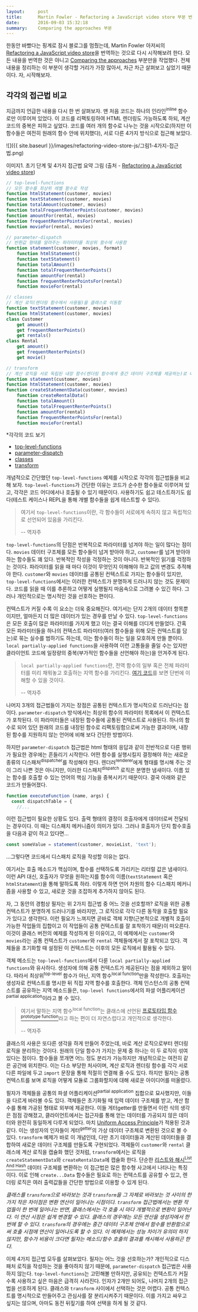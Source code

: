 ```yaml
---
layout:     post
title:      Martin Fowler - Refactoring a JavaScript video store 부분 번역
date:       2016-09-03 15:32:18
summary:    Comparing the approaches 부분
---
```


한동안 바빴다는 핑계로 잠시 블로그를 멈췄는데, Martin Fowler 아저씨의 [Refactoring a JavaScript video store](https://martinfowler.com/articles/refactoring-video-store-js)을 번역하는 것으로 다시 시작해보려 한다. 모든 내용을 번역한 것은 아니고 [Comparing the approaches](https://martinfowler.com/articles/refactoring-video-store-js/#ComparingTheApproaches) 부분만을 작업했다. 전체 내용을 정리하는 이 부분이 생각할 거리가 가장 많아서, 차근 차근 살펴보고 싶었기 때문이다. 자, 시작해보자.

## 각각의 접근법 비교

지금까지 언급한 내용을 다시 한 번 살펴보자. 맨 처음 코드는 하나의 인라인<sup>inline</sup> 함수로만 이루어져 있었다. 이 코드를 리팩토링하여 HTML 렌더링도 가능하도록 하되, 계산 코드의 중복은 피하고 싶었다. 코드를 여러 개의 함수로 나누는 것을 시작으로(하지만 이 함수들은 여전히 원래의 함수 안에 위치했다), 서로 다른 4가지 방식으로 접근해 보았다.

![]({{ site.baseurl }}/images/refactoring-video-store-js/그림1-4가지-접근법.png)

이미지1. 초기 단계 및 4가지 접근법 요약 그림 (출처 - [Refactoring a JavaScript video store](https://martinfowler.com/articles/refactoring-video-store-js))

```javascript
// top-level-functions
// 모든 함수를 최상위 레벨 함수로 작성
function htmlStatement(customer, movies)
function textStatement(customer, movies)
function totalAmount(customer, movies)
function totalFrequentRenterPoints(customer, movies)
function amountFor(rental, movies)
function frequentRenterPointsFor(rental, movies)
function movieFor(rental, movies)
```

```javascript
// parameter-dispatch
// 반환값 형태를 알려주는 파라미터를 최상위 함수에 사용함
function statement(customer, movies, format)
    function htmlStatement()
    function textStatement()
    function totalAmount()
    function totalFrequentRenterPoints()
    function amountFor(rental)
    function frequentRenterPointsFor(rental)
    function movieFor(rental)
```

```javascript
// classes
// 계산 로직(렌더링 함수에서 사용될)을 클래스로 이동함
function textStatement(customer, movies)
function htmlStatement(customer, movies)
class Customer
    get amount()
    get frequentRenterPoints()
    get rentals()
class Rental
    get amount()
    get frequentRenterPoints()
    get movie()
```

```javascript
// transform
// 계산 로직을 서로 독립된 내장 함수(렌더링 함수에게 중간 데이터 구조체를 제공하는)로 나눔
function statement(customer, movies)
function htmlStatement(customer, movies)
function createStatementData(customer, movies)
    function createRentalData()
    function totalAmount()
    function totalFrequentRenterPoints()
    function amountFor(rental)
    function frequentRenterPointsFor(rental)
    function movieFor(rental)
```

*각각의 코드 보기

- [top-level-functions](https://martinfowler.com/articles/refactoring-video-store-js/top-level-functions.html)
- [parameter-dispatch](https://martinfowler.com/articles/refactoring-video-store-js/parameter-dispatch.html)
- [classes](https://martinfowler.com/articles/refactoring-video-store-js/classes.html)
- [transform](https://martinfowler.com/articles/refactoring-video-store-js/transform.html)

개념적으로 간단했던 `top-level-functions` 예제를 시작으로 각각의 접근법들을 비교해 보자. `top-level-functions`가 간단한 이유는 코드가 순수한 함수들로 이루어져 있고, 각각은 코드 어디에서나 호출될 수 있기 때문이다. 사용하기도 쉽고 테스트하기도 쉽다(테스트 케이스나 REPL을 통해 개별 함수들을 쉽게 테스트할 수 있다).

> 여기서 `top-level-functions`이란, 각 함수들이 서로에게 속하지 않고 독립적으로 선언되어 있음을 가리킨다.
>
>  -- 역자주

`top-level-functions`의 단점은 반복적으로 파라미터를 넘겨야 하는 일이 많다는 점이다. `movies` 데이터 구조체를 모든 함수들이 넘겨 받아야 하고, `customer`를 넘겨 받아야 하는 함수들도 꽤 있다. 반복적인 작성을 걱정하는 것이 아니다. 반복적인 읽기를 걱정하는 것이다. 파라미터를 읽을 때 마다 이것이 무엇인지 이해해야 하고 값의 변경도 추적해야 한다. `customer`와 `movies` 데이터를 공통된 컨텍스트로 가지는 함수들이 있지만, `top-level-functions`에서는 이러한 컨텍스트가 분명하게 드러나지 않는 것도 문제이다. 코드를 읽을 때 이를 추론하고 어떻게 실행될지 마음속으로 그려볼 수 있긴 하다. 그러나 개인적으로는 명시적인 것을 선호하는 편이다.

컨텍스트가 커질 수록 이 요소는 더욱 중요해진다. 여기서는 단지 2개의 데이터 항목뿐이지만, 얼마든지 더 많은 데이터가 있는 경우를 만날 수 있다. `top-level-functions`은 모든 호출이 많은 파라미터를 가지게 했고 이는 결국 이해를 더디게 만들었다. 간혹 모든 파라미터들을 하나의 컨텍스트 파라미터(여러 함수들을 위해 모든 컨텍스트를 담는)로 묶는 실수를 범하기도 하는데, 이는 함수들이 하는 일을 모호하게 만들 뿐이다. `local partially-applied functions`을 사용하여 이런 고통들을 줄일 수는 있지만 클라이언트 코드에 일정량의 중복(부가적인 함수들을 선언해야 하는)을 안겨주게 된다.

> `local partially-applied functions`란, 전역 함수의 일부 혹은 전체 파라미터를 미리 채워놓고 호출하는 지역 함수를 가리킨다. [여기 코드](https://martinfowler.com/articles/refactoring-video-store-js/#DeclaringSomePartially-appliedLocalFunctions)를 보면 단번에 이해할 수 있을 것이다.
>
> -- 역자주

나머지 3개의 접근법들이 가지는 장점은 공통된 컨텍스트가 명시적으로 드러난다는 점이다. `parameter-dispatch` 방식에서는 최상위 함수의 파라미터 목록에서 이 컨텍스트가 포착된다. 이 파라미터들은 내장된 함수들에 공통된 컨텍스트로 사용된다. 하나의 함수로 되어 있던 원래의 코드를 내장된 함수로 리팩토링함으로써 가능한 결과이며, 내장된 함수를 지원하지 않는 언어에 비해 보다 간단한 방법이다.

하지만 `parameter-dispatch` 접근법은 html 형태의 응답과 같이 전반적으로 다른 행위가 필요한 경우에는 흔들리기 시작한다. 어떤 함수를 실행시킬지 결정해야 하는 새로운 종류의 디스패처<sup>dispatcher</sup>를 작성해야 한다. 렌더러<sup>renderer</sup>에게 형태를 명시해 주는 것이 그리 나쁜 것은 아니지만, 이러한 디스패치<sup>dispatch</sup> 로직은 분명한 냄새이다. 이름 있는 함수를 호출할 수 있는 언어의 핵심 기능을 중복시키기 때문이다. 결국 아래와 같은 코드가 만들어졌다.

```javascript
function executeFunction (name, args) {
  const dispatchTable = {
    //...
```

이런 접근법이 필요한 상황도 있다. 출력 형태의 결정이 호출자에게 데이터로써 전달되는 경우이다. 이 때는 디스패치 메커니즘이 의미가 있다. 그러나 호출자가 단지 함수호출을 다음과 같이 하고 있다면…

```javascript
const someValue = statement(customer, movieList, 'text');
```

...그렇다면 코드에서 디스패치 로직을 작성할 이유는 없다.

여기서는 호출 메소드가 핵심이며, 함수를 선택하도록 가리키는 리터럴 값은 냄새이다. 이런 API 대신, 호출자가 무엇을 원하는지를 함수의 이름(`textStatement` 혹은 `htmlStatement`)을 통해 말하도록 하라. 이렇게 하면 언어 차원의 함수 디스패치 메커니즘을 사용할 수 있고, 새로운 것을 조잡하게 추가하지 않아도 된다.

자, 그 동안의 경험상 필자는 위 2가지 접근법 중 어느 것을 선호할까? 로직을 위한 공통 컨텍스트가 분명하게 드러나기를 바라지만, 그 로직으로 각각 다른 동작을 호출할 필요가 있다고 생각한다. 이런 필요가 느껴지면 곧바로 객체 지향(근본적으로 개별적 호출이 가능한 작업들의 집합이고 이 작업들이 공통 컨텍스트를 잘 포착하기 때문)이 떠오른다. 이것이 클래스 버전의 예제를 작성하게 된 이유이고, 이 예제에서는 `customer`와 `movies`라는 공통 컨텍스트가 `customer`와 `rental` 객체들에게서 잘 포착되고 있다. 객체들을 초기화할 때 설정된 이 컨텍스트는 이후의 모든 로직에서 활용될 수 있다.

객체 메소드는 `top-level-functions`에서 다룬 `local partially-applied functions`와 유사하다. 생성자에 의해 공통 컨텍스트가 제공된다는 점을 제외하고 말이다. 따라서 최상위<sup>top-level</sup> 함수가 아닌, 지역 함수<sup>local function</sup>만을 작성한다. 호출자는 생성자로 컨텍스트를 명시한 뒤 직접 지역 함수를 호출한다. 객체 인스턴스의 공통 컨텍스트를 공유하는 지역 메소드들은, `top-level functions`에서의 파셜 어플리케이션<sup>partial application</sup>이라고 볼 수 있다.

> 여기서 말하는 지역 함수<sup>local function</sup>는 클래스에 선언된 [프로토타입 함수<sup>prototype function</sup>](https://developer.mozilla.org/en-US/docs/Web/JavaScript/Reference/Classes)라고 하는 편이 더 자연스럽다고 개인적으로 생각한다.
>
> -- 역자주

클래스의 사용은 또다른 생각을 하게 만들어 주었는데, 바로 계산 로직으로부터 렌더링 로직을 분리하는 것이다. 원래의 단일 함수가 가지는 문제 중 하나는 이 두 로직이 섞여 있다는 점이다. 함수들을 쪼개면 어느 정도 분리가 가능하지만 개념적으로는 여전히 같은 공간에 위치한다. 이는 다소 부당한 처사이며, 계산 로직과 렌더링 함수를 각각 서로 다른 파일에 두고 `import` 문장을 통해 적절히 연결해 줄 수도 있다. 하지만 필자는 공통 컨텍스트를 보며 로직을 어떻게 모듈로 그룹화할지에 대해 새로운 아이디어를 떠올렸다.

필자가 객체들을 공통의 파셜 어플리케이션<sup>partial application</sup> 집합으로 묘사했지만, 이들을 다르게 바라볼 수도 있다. 객체들은 초기화될 때 입력 데이터 구조체를 받고, 계산 함수를 통해 가공된 형태로 외부에 제공한다. 이들 게터getter를 만들면서 이런 식의 생각은 점점 강해졌고, 클라이언트에서는 접근자를 통해 얻는 데이터를 가공되지 않은 데이터와 완전히 동일하게 다루게 되었다. 마치 [Uniform Access Principle](https://martinfowler.com/bliki/UniformAccessPrinciple.html)가 적용된 것과 같다. 이는 생성자의 인자들이 게터<sup>getter</sup>의 가상 데이터 구조체로 변환된 것으로 볼 수 있다. `transform` 예제가 바로 이 개념인데, 다만 초기 데이터들과 계산된 데이터들을 결합하여 새로운 데이터 구조체를 만들도록 구현되었다. 객체들이 `customer`와 `rental` 클래스에 계산 로직을 캡슐화 했던 것처럼, `transform`에서는 로직을 `createStatementData`와 `createRentalData`에 캡슐화 한다. 단순한 [리스트와 해시<sup>List And Hash</sup>](https://martinfowler.com/bliki/ListAndHash.html) 데이터 구조체를 변환하는 이 접근법은 많은 함수형 사고에서 나타나는 특징이다. 이로 인해 `create...Data` 함수들은 필요로 하는 컨텍스트를 공유할 수 있고, 렌더링 로직은 여러 출력값들을 간단한 방법으로 이용할 수 있게 된다.

*클래스를 `transform`으로 바라보는 것과 `transform`을 그 자체로 바라보는 것 사이의 한 가지 작은 차이점은 변환 연산이 일어나는 시점이다. `transform` 접근법에서는 변환 작업들이 한 번에 일어나는 반면, 클래스에서는 각 호출 시 마다 개별적으로 변환이 일어난다. 이 연산 시점은 쉽게 변경할 수 있다. 클래스의 경우에는 모든 연산을 생성자에서 한 번에 할 수 있다. `transform`의 경우에는 중간 데이터 구조체 안에서 함수를 반환함으로써 호출 시점에 연산이 일어나도록 할 수 있다. 이 예제에서는 성능 차이가 유의미 하지 않지만, 함수가 비용이 크다면 필자는 메소드/함수 호출의 결과를 캐시해서 사용하곤 한다.*

이제 4가지 접근법 모두를 살펴보았다. 필자는 어느 것을 선호하는가? 개인적으로 디스패처 로직을 작성하는 것을 좋아하지 않기 때문에, `parameter-dispatch` 접근법은 사용하지 않는다. `top-level-functions`는 고민해볼 만하지만, 공유되는 컨텍스트가 커질수록 사용하고 싶은 마음은 급격히 사라진다. 인자가 2개만 되어도, 나머지 2개의 접근법을 선호하게 된다. 클래스와 `transform` 사이에서 선택하는 것은 어렵다. 공통 컨텍스트를 명시적으로 만들어주고 관심사를 잘 분리시켜주기 때문이다. 이를 가지고 싸우고 싶지는 않으며, 아마도 동전 뒤짚기를 하여 선택을 하게 될 것 같다.
